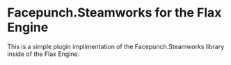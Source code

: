# Facepunch.Steamworks for the Flax Engine
This is a simple plugin implimentation of the Facepunch.Steamworks library inside of the Flax Engine.
